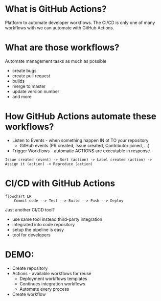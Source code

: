 # What is GitHub Actions?

Platform to automate developer workflows. The CI/CD is only one of many workflows with we can automate with GitHub Actions. 

# What are those workflows?

Automate management tasks as much as possible

- create bugs
- create pull request
- builds
- merge to master
- update version number
- and more

# How GitHub Actions automate these workflows?  

- Listen to Events - when something happen IN ot TO your repository
    - GitHub events (PR created, Issue created, Contributor joined, ...)
- Trigger Workflows - automatic ACTIONS are executable in response
``` 
Issue created (event) -> Sort (action) -> Label created (action) -> Assign it (action) -> Reproduce (action)
```

# CI/CD with GitHub Actions

```mermaid
flowchart LR
    Commit code --> Test --> Build --> Push --> Deploy
```

Just another CI/CD tool?
- use same tool instead third-party integration
- integrated into code repository
- setup the pipeline is easy
- tool for developers

# DEMO:
 - Create repository
 - Actions - available workflows for reuse
    - Deployment workflows templates
    - Continues integration workflows
    - Automate every process
- Create workflow